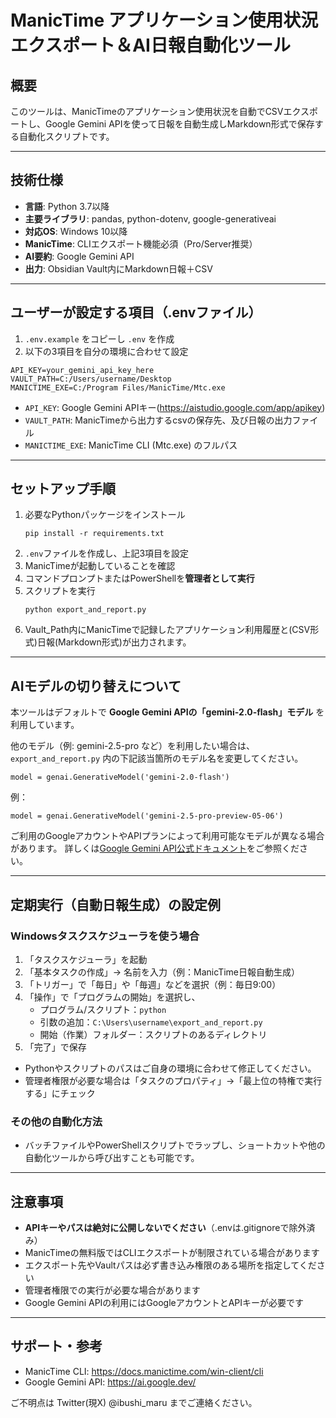 # ManicTime アプリケーション使用状況エクスポート＆AI日報自動化ツール

## 概要
このツールは、ManicTimeのアプリケーション使用状況を自動でCSVエクスポートし、Google Gemini APIを使って日報を自動生成しMarkdown形式で保存する自動化スクリプトです。

---

## 技術仕様
- **言語**: Python 3.7以降
- **主要ライブラリ**: pandas, python-dotenv, google-generativeai
- **対応OS**: Windows 10以降
- **ManicTime**: CLIエクスポート機能必須（Pro/Server推奨）
- **AI要約**: Google Gemini API
- **出力**: Obsidian Vault内にMarkdown日報＋CSV

---

## ユーザーが設定する項目（.envファイル）
1. `.env.example` をコピーし `.env` を作成
2. 以下の3項目を自分の環境に合わせて設定

```
API_KEY=your_gemini_api_key_here
VAULT_PATH=C:/Users/username/Desktop
MANICTIME_EXE=C:/Program Files/ManicTime/Mtc.exe
```
- `API_KEY`: Google Gemini APIキー(https://aistudio.google.com/app/apikey)
- `VAULT_PATH`: ManicTimeから出力するcsvの保存先、及び日報の出力ファイル
- `MANICTIME_EXE`: ManicTime CLI (Mtc.exe) のフルパス

---

## セットアップ手順
1. 必要なPythonパッケージをインストール
   ```
   pip install -r requirements.txt
   ```
2. `.env`ファイルを作成し、上記3項目を設定
3. ManicTimeが起動していることを確認
4. コマンドプロンプトまたはPowerShellを**管理者として実行**
5. スクリプトを実行
   ```
   python export_and_report.py
   ```
6. Vault_Path内にManicTimeで記録したアプリケーション利用履歴と(CSV形式)日報(Markdown形式)が出力されます。

---

## AIモデルの切り替えについて

本ツールはデフォルトで **Google Gemini APIの「gemini-2.0-flash」モデル** を利用しています。

他のモデル（例: gemini-2.5-pro など）を利用したい場合は、
`export_and_report.py` 内の下記該当箇所のモデル名を変更してください。

```
model = genai.GenerativeModel('gemini-2.0-flash')
```

例：
```
model = genai.GenerativeModel('gemini-2.5-pro-preview-05-06')
```

ご利用のGoogleアカウントやAPIプランによって利用可能なモデルが異なる場合があります。
詳しくは[Google Gemini API公式ドキュメント](https://ai.google.dev/)をご参照ください。

---

## 定期実行（自動日報生成）の設定例

### Windowsタスクスケジューラを使う場合
1. 「タスクスケジューラ」を起動
2. 「基本タスクの作成」→ 名前を入力（例：ManicTime日報自動生成）
3. 「トリガー」で「毎日」や「毎週」などを選択（例：毎日9:00）
4. 「操作」で「プログラムの開始」を選択し、
   - プログラム/スクリプト：`python`
   - 引数の追加：`C:\Users\username\export_and_report.py`
   - 開始（作業）フォルダー：スクリプトのあるディレクトリ
5. 「完了」で保存

- Pythonやスクリプトのパスはご自身の環境に合わせて修正してください。
- 管理者権限が必要な場合は「タスクのプロパティ」→「最上位の特権で実行する」にチェック

### その他の自動化方法
- バッチファイルやPowerShellスクリプトでラップし、ショートカットや他の自動化ツールから呼び出すことも可能です。 
---

## 注意事項
- **APIキーやパスは絶対に公開しないでください**（.envは.gitignoreで除外済み）
- ManicTimeの無料版ではCLIエクスポートが制限されている場合があります
- エクスポート先やVaultパスは必ず書き込み権限のある場所を指定してください
- 管理者権限での実行が必要な場合があります
- Google Gemini APIの利用にはGoogleアカウントとAPIキーが必要です

---

## サポート・参考
- ManicTime CLI: https://docs.manictime.com/win-client/cli
- Google Gemini API: https://ai.google.dev/

ご不明点は Twitter(現X) @ibushi_maru までご連絡ください。
